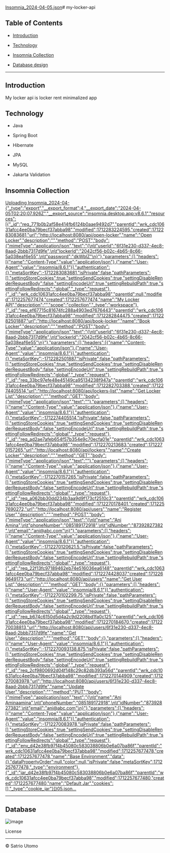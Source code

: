 [Insomnia_2024-04-05.json](https://github.com/szatrio/my-locker-api/files/14879081/Insomnia_2024-04-05.json)# my-locker-api

## Table of Contents

-  [Introduction](#introduction)

-  [Technology](#Technology)

-  [Insomnia Collection](#Collection)
  
-  [Database design](#Database) 

---

## Introduction


<p>My locker api is locker rent minimalized app</p>

  

## Technology


- Java

- Spring Boot

- Hibernate

- JPA

- MySQL

- Jakarta Validation

  

## Insomnia Collection

[Uploading Insomnia_2024-04-{"_type":"export","__export_format":4,"__export_date":"2024-04-05T02:20:07.926Z","__export_source":"insomnia.desktop.app:v8.6.1","resources":[{"_id":"req_771b0b2af58e414fb6124b0aae9492d7","parentId":"wrk_cdc10631afcc4ee0ba79becf37abba98","modified":1712283224595,"created":1712283083681,"url":"http://localhost:8080/api/open-locker","name":"Open Locker","description":"","method":"POST","body":{"mimeType":"application/json","text":"{\n\t\"userId\":\"6f31e230-d337-4ec8-8aad-2bbb7317d9fe\",\n\t\"lockerId\":\"2042cf56-b02c-4b65-8c66-5a038eaf6e55\",\n\t\"password\":\"dkWblZ\"\n}"},"parameters":[],"headers":[{"name":"Content-Type","value":"application/json"},{"name":"User-Agent","value":"insomnia/8.6.1"}],"authentication":{},"metaSortKey":-1712283083681,"isPrivate":false,"pathParameters":[],"settingStoreCookies":true,"settingSendCookies":true,"settingDisableRenderRequestBody":false,"settingEncodeUrl":true,"settingRebuildPath":true,"settingFollowRedirects":"global","_type":"request"},{"_id":"wrk_cdc10631afcc4ee0ba79becf37abba98","parentId":null,"modified":1712257677474,"created":1712257677474,"name":"My Locker API","description":"","scope":"collection","_type":"workspace"},{"_id":"req_ef67715c81674fc288a4903ed7676443","parentId":"wrk_cdc10631afcc4ee0ba79becf37abba98","modified":1712282844475,"created":1712282501887,"url":"http://localhost:8080/api/book-locker","name":"Book Locker","description":"","method":"POST","body":{"mimeType":"application/json","text":"{\n\t\"userId\":\"6f31e230-d337-4ec8-8aad-2bbb7317d9fe\",\n\t\"lockerId\":\"2042cf56-b02c-4b65-8c66-5a038eaf6e55\"\n}"},"parameters":[],"headers":[{"name":"Content-Type","value":"application/json"},{"name":"User-Agent","value":"insomnia/8.6.1"}],"authentication":{},"metaSortKey":-1712282501887,"isPrivate":false,"pathParameters":[],"settingStoreCookies":true,"settingSendCookies":true,"settingDisableRenderRequestBody":false,"settingEncodeUrl":true,"settingRebuildPath":true,"settingFollowRedirects":"global","_type":"request"},{"_id":"req_33bc97efe48e45149ca95134238f947a","parentId":"wrk_cdc10631afcc4ee0ba79becf37abba98","modified":1712282703388,"created":1712274405514,"url":"http://localhost:8080/api/lockers-list","name":"Get Locker List","description":"","method":"GET","body":{"mimeType":"application/json","text":""},"parameters":[],"headers":[{"name":"Content-Type","value":"application/json"},{"name":"User-Agent","value":"insomnia/8.6.1"}],"authentication":{},"metaSortKey":-1712274405514,"isPrivate":false,"pathParameters":[],"settingStoreCookies":true,"settingSendCookies":true,"settingDisableRenderRequestBody":false,"settingEncodeUrl":true,"settingRebuildPath":true,"settingFollowRedirects":"global","_type":"request"},{"_id":"req_ad2ae7afeb654f57b354e9c70ecfa01e","parentId":"wrk_cdc10631afcc4ee0ba79becf37abba98","modified":1712270213683,"created":1712270157265,"url":"http://localhost:8080/api/lockers","name":"Create Locker","description":"","method":"GET","body":{"mimeType":"application/json","text":""},"parameters":[],"headers":[{"name":"Content-Type","value":"application/json"},{"name":"User-Agent","value":"insomnia/8.6.1"}],"authentication":{},"metaSortKey":-1712270157265,"isPrivate":false,"pathParameters":[],"settingStoreCookies":true,"settingSendCookies":true,"settingDisableRenderRequestBody":false,"settingEncodeUrl":true,"settingRebuildPath":true,"settingFollowRedirects":"global","_type":"request"},{"_id":"req_a062bb30dd234b3aa9d9f173cf2510c3","parentId":"wrk_cdc10631afcc4ee0ba79becf37abba98","modified":1712270178401,"created":1712257690272,"url":"http://localhost:8080/api/users","name":"Register User","description":"","method":"POST","body":{"mimeType":"application/json","text":"{\n\t\"name\":\"Ani Amina\",\n\t\"phoneNumber\":\"085189172918\",\n\t\"idNumber\":\"87392827382\",\n\t\"email\":\"ani@abc.com\"\n}"},"parameters":[],"headers":[{"name":"Content-Type","value":"application/json"},{"name":"User-Agent","value":"insomnia/8.6.1"}],"authentication":{},"metaSortKey":-1712270120621.5,"isPrivate":false,"pathParameters":[],"settingStoreCookies":true,"settingSendCookies":true,"settingDisableRenderRequestBody":false,"settingEncodeUrl":true,"settingRebuildPath":true,"settingFollowRedirects":"global","_type":"request"},{"_id":"req_22f13fc97189462eb74e516036ea6148","parentId":"wrk_cdc10631afcc4ee0ba79becf37abba98","modified":1712274428037,"created":1712269649173,"url":"http://localhost:8080/api/users","name":"Get User List","description":"","method":"GET","body":{},"parameters":[],"headers":[{"name":"User-Agent","value":"insomnia/8.6.1"}],"authentication":{},"metaSortKey":-1712270102299.75,"isPrivate":false,"pathParameters":[],"settingStoreCookies":true,"settingSendCookies":true,"settingDisableRenderRequestBody":false,"settingEncodeUrl":true,"settingRebuildPath":true,"settingFollowRedirects":"global","_type":"request"},{"_id":"req_b674c6150d5d4a2c9d2208bd1fa0c125","parentId":"wrk_cdc10631afcc4ee0ba79becf37abba98","modified":1712270184670,"created":1712270038813,"url":"http://localhost:8080/api/users/6f31e230-d337-4ec8-8aad-2bbb7317d9fe","name":"Get User","description":"","method":"GET","body":{},"parameters":[],"headers":[{"name":"User-Agent","value":"insomnia/8.6.1"}],"authentication":{},"metaSortKey":-1712270093138.875,"isPrivate":false,"pathParameters":[],"settingStoreCookies":true,"settingSendCookies":true,"settingDisableRenderRequestBody":false,"settingEncodeUrl":true,"settingRebuildPath":true,"settingFollowRedirects":"global","_type":"request"},{"_id":"req_2cf9800692d04f148c29c82db393a56d","parentId":"wrk_cdc10631afcc4ee0ba79becf37abba98","modified":1712270144909,"created":1712270083978,"url":"http://localhost:8080/api/users/6f31e230-d337-4ec8-8aad-2bbb7317d9fe","name":"Update User","description":"","method":"PUT","body":{"mimeType":"application/json","text":"{\n\t\"name\":\"Ani Aminaamina\",\n\t\"phoneNumber\":\"085189172918\",\n\t\"idNumber\":\"87392827382\",\n\t\"email\":\"ani@abc.com\"\n}"},"parameters":[],"headers":[{"name":"Content-Type","value":"application/json"},{"name":"User-Agent","value":"insomnia/8.6.1"}],"authentication":{},"metaSortKey":-1712270083978,"isPrivate":false,"pathParameters":[],"settingStoreCookies":true,"settingSendCookies":true,"settingDisableRenderRequestBody":false,"settingEncodeUrl":true,"settingRebuildPath":true,"settingFollowRedirects":"global","_type":"request"},{"_id":"env_d42e38fb97f4b45080c583038806b0e6a07ba86f","parentId":"wrk_cdc10631afcc4ee0ba79becf37abba98","modified":1712257677478,"created":1712257677478,"name":"Base Environment","data":{},"dataPropertyOrder":null,"color":null,"isPrivate":false,"metaSortKey":1712257677478,"_type":"environment"},{"_id":"jar_d42e38fb97f4b45080c583038806b0e6a07ba86f","parentId":"wrk_cdc10631afcc4ee0ba79becf37abba98","modified":1712257677480,"created":1712257677480,"name":"Default Jar","cookies":[],"_type":"cookie_jar"}]}05.json…]()



----


## Database

![image](https://github.com/szatrio/my-locker-api/assets/31741060/775b5ac8-48de-4ff5-b951-eb734c112d7a)




  

License

----

  

© Satrio Utomo
